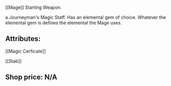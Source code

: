 [[Mage]] Starting Weapon.

a Journeyman's Magic Staff. Has an elemental gem of choice. Whatever the elemental gem is defines the elemental the Mage uses.

## Attributes: 

[[Magic Cerficate]]

[[Stab]]

## Shop price: N/A